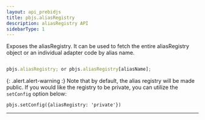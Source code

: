 ```yaml
---
layout: api_prebidjs
title: pbjs.aliasRegistry
description: aliasRegistry API
sidebarType: 1
---
```



Exposes the aliasRegistry. It can be used to fetch the entire aliasRegistry object or an individual adapter code by alias name.

```javascript

pbjs.aliasRegistry; or pbjs.aliasRegistry[aliasName];

```

{: .alert.alert-warning :}
Note that by default, the alias registry will be made public.  If you would like the registry to be private, you can utilize the `setConfig` option below:

```
pbjs.setConfig({aliasRegistry: 'private'})
```

<hr class="full-rule" />
